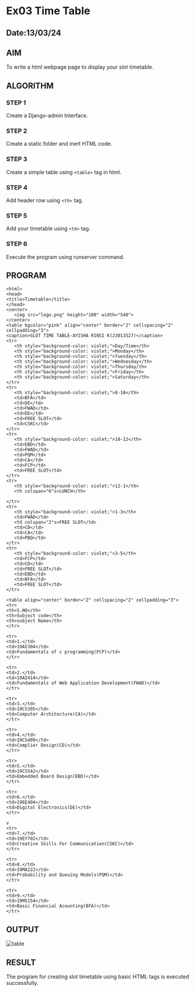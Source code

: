 # Ex03 Time Table
## Date:13/03/24

## AIM
To write a html webpage page to display your slot timetable.

## ALGORITHM
### STEP 1
Create a Django-admin Interface.

### STEP 2
Create a static folder and inert HTML code.

### STEP 3
Create a simple table using ```<table>``` tag in html.

### STEP 4
Add header row using ```<th>``` tag.

### STEP 5
Add your timetable using ```<td>``` tag.

### STEP 6
Execute the program using runserver command.

## PROGRAM

```
<html>
<head>
<title>Timetable</title>
</head>
<center>
   <img src="logo.png" height="100" width="540">
</center>
<table bgcolor="pink" align="center" border="2" cellspacing="2" cellpadding="3">
<caption>SLOT TIME TABLE-AYISHA RINSI K(23013527)</caption>
<tr>
   <th style="background-color: violet;">Day/Time</th>
   <th style="background-color: violet;">Monday</th>
   <th style="background-color: violet;">Tuesday</th>
   <th style="background-color: violet;">Wednesday</th>
   <th style="background-color: violet;">Thursday/th>
   <th style="background-color: violet;">Friday</th>
   <th style="background-color: violet;">Saturday</th>
</tr>
<tr>
   <th style="background-color: violet;">8-10</th>
   <td>BFA</td>
   <td>DE</td>
   <td>FWAD</td>
   <td>DE</td>
   <td>FREE SLOT</td>
   <td>CSKC</td>
</tr>
<tr>
   <th style="background-color: violet;">10-12</th>
   <td>EBD</td>
   <td>FWAD</td>
   <td>PQM</td>
   <td>CA</td>
   <td>FCP</td>
   <td>FREE SLOT</td>
</tr>
<tr>
   <th style="background-color: violet;">12-1</th>
   <th colspan="6"s>LUNCH</th>
   
</tr>
<tr>
   <th style="background-color: violet;">1-3</th>
   <td>FWAD</td>
   <td colspan="2"s>FREE SLOT</td>
   <td>CD</td>
   <td>CA</td>
   <td>PBQ</td>
</tr>
<tr>
   <th style="background-color: violet;">3-5</th>
   <td>FCP</td>
   <td>CD</td>
   <td>FREE SLOT</td>
   <td>EBD</td>
   <td>BFA</td>
   <td>FREE SLOT</td>
</tr>

<table align="center" border="2" cellspacing="2" cellpadding="3">
<tr>
<th>S.NO</th>
<th>Subject code</th>
<th>subject Name</th>
</tr>

<tr>
<td>1.</td>
<td>19AI304</td>
<td>Fundamentals of c programming(FCP)</td>
</tr>

<tr>
<td>2.</td>
<td>19AI414</td>
<td>Fundamentals of Web Application Development(FWAD)</td>
</tr>

<tr>
<td>3.</td>
<td>19CS305</td>
<td>Computer Architecture(CA)</td>
</tr>

<tr>
<td>4.</td>
<td>19CS409</td>
<td>Complier Design(CD)</td>
</tr>

<tr>
<td>5.</td>
<td>19CS542</td>
<td>Embedded Board Design(EBD)</td>
</tr>

<tr>
<td>6.</td>
<td>19EE404</td>
<td>Digital Electronics(DE)</td>
</tr>

v
<tr>
<td>7.</td>
<td>19EY702</td>
<td>Creative Skills For Communication(CSKC)</td>
</tr>

<tr>
<td>8.</td>
<td>19MA222</td>
<td>Probability and Queuing Models(PQM)</td>
</tr>

<tr>
<td>9.</td>
<td>19MS154</td>
<td>Basic Financial Acounting(BFA)</td>
</tr> 
```
## OUTPUT
![table](https://github.com/Ayisharinsi/slot/assets/148609304/a504d1f6-67cd-4b3e-8e90-ccbfe2632cd3)





## RESULT
The program for creating slot timetable using basic HTML tags is executed successfully.
